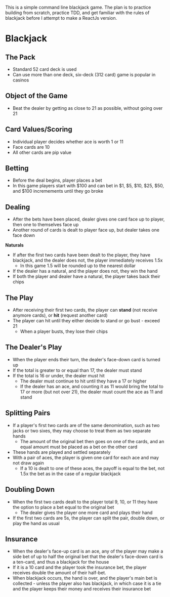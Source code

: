This is a simple command line blackjack game. The plan is to practice building from scratch, practice TDD, and get familiar with the rules of blackjack before I attempt to make a ReactJs version.

# Blackjack

## The Pack
- Standard 52 card deck is used
- Can use more than one deck, six-deck (312 card) game is popular in casinos

## Object of the Game
- Beat the dealer by getting as close to 21 as possible, without going over 21

## Card Values/Scoring
- Individual player decides whether ace is worth 1 or 11
- Face cards are 10
- All other cards are pip value

## Betting
- Before the deal begins, player places a bet
- In this game players start with $100 and can bet in $1, $5, $10, $25, $50, and $100 incremements until they go broke

## Dealing
- After the bets have been placed, dealer gives one card face up to player, then one to themselves face up
- Another round of cards is dealt to player face up, but dealer takes one face down

**Naturals**
 - If after the first two cards have been dealt to the player, they have blackjack, and the dealer does not, the player immediately receives 1.5x
    - In this game 1.5 will be rounded up to the nearest dollar
- If the dealer has a natural, and the player does not, they win the hand
- If both the player and dealer have a natural, the player takes back their chips

## The Play
- After receiving their first two cards, the player can **stand** (not receive anymore cards), or **hit** (request another card)
- The player can hit until they either decide to stand or go bust - exceed 21
    - When a player busts, they lose their chips

## The Dealer's Play
- When the player ends their turn, the dealer's face-down card is turned up
- If the total is greater to or equal than 17, the dealer must stand
- If the total is 16 or under, the dealer must hit
    - The dealer must continue to hit until they have a 17 or higher
    -  If the dealer has an ace, and counting it as 11 would bring the total to 17 or more (but not over 21), the dealer must count the ace as 11 and stand

## Splitting Pairs
- If a player's first two cards are of the same denomination, such as two jacks or two sixes, they may choose to treat them as two separate hands
    - The amount of the original bet then goes on one of the cards, and an equal amount must be placed as a bet on the other card
- These hands are played and settled separately 
- With a pair of aces, the player is given one card for each ace and may not draw again
    - If a 10 is dealt to one of these aces, the payoff is equal to the bet, not 1.5x the bet as in the case of a regular blackjack
    
## Doubling Down
- When the first two cards dealt to the player total 9, 10, or 11 they have the option to place a bet equal to the original bet
    - The dealer gives the player one more card and plays their hand
- If the first two cards are 5s, the player can split the pair, double down, or play the hand as usual

## Insurance
- When the dealer's face-up card is an ace, any of the player may make a side bet of up to half the original bet that the dealer's face-down card is a ten-card, and thus a blackjack for the house
- If it is a 10 card and the player took the insurance bet, the player receives double the amount of their half-bet.
- When blackjack occurs, the hand is over, and the player's main bet is collected - unless the player also has blackjack, in which case it is a tie and the player keeps their money and receives their insurance bet


